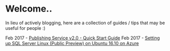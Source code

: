 # Welcome..

In lieu of actively blogging, here are a collection of guides / tips that may be useful for people :) 

Feb 2017 - [Publishing Service v2.0 - Quick Start Guide](/publishing)
Feb 2017 - [Setting up SQL Server Linux (Public Preview) on Ubuntu 16.10 on Azure](/sql-server-linux)

